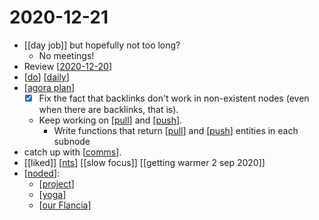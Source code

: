 # 2020-12-21

- [[day job]] but hopefully not too long?
  - No meetings!
- Review [[2020-12-20]]
- [[do]] [[daily]]
- [[agora plan]]
  - [x] Fix the fact that backlinks don't work in non-existent nodes (even when there are backlinks, that is).
  - Keep working on [[pull]] and [[push]].
    - Write functions that return [[pull]] and [[push]] entities in each subnode
- catch up with [[comms]].
- [[liked]] [[nts]] [[slow focus]] [[getting warmer 2 sep 2020]]
- [[noded]]:
  - [[project]]
  - [[yoga]]
  - [[our Flancia]]

[//begin]: # "Autogenerated link references for markdown compatibility"
[2020-12-20]: 2020-12-20 "2020-12-20"
[do]: ../do "Do"
[daily]: ../daily "Daily"
[agora plan]: ../agora-plan "Agora Plan"
[pull]: ../pull "Pull"
[push]: ../push "Push"
[comms]: ../comms "Comms"
[nts]: ../nts "Nts"
[noded]: ../noded "Noded"
[project]: ../project "Project"
[yoga]: ../yoga "Yoga"
[our Flancia]: ../our-flancia "Our Flancia"
[//end]: # "Autogenerated link references"